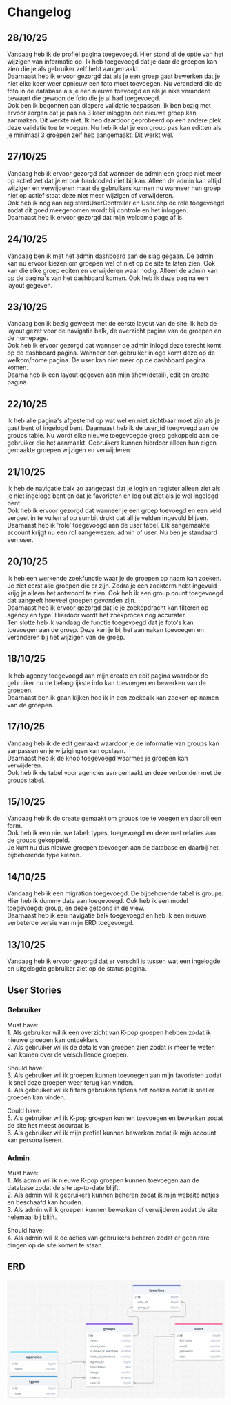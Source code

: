 # Changelog

## 28/10/25

Vandaag heb ik de profiel pagina toegevoegd. Hier stond al de optie van het wijzigen van informatie op. Ik heb
toegevoegd dat je daar de groepen kan zien die je als gebruiker zelf hebt aangemaakt. <br>
Daarnaast heb ik ervoor gezorgd dat als je een groep gaat bewerken dat je niet elke keer weer opnieuw een foto moet
toevoegen. Nu veranderd die de foto in de database als je een nieuwe toevoegd en als je niks veranderd bewaart die
gewoon de foto die je al had toegevoegd.<br>
Ook ben ik begonnen aan diepere validatie toepassen. Ik ben bezig met ervoor zorgen dat je pas na 3 keer inloggen een
nieuwe groep kan aanmaken. Dit werkte niet. Ik heb daardoor geprobeerd op een andere plek deze validatie toe te voegen.
Nu heb ik dat je een group pas kan editten als je minimaal 3 groepen zelf heb aangemaakt. Dit werkt wel.

## 27/10/25

Vandaag heb ik ervoor gezorgd dat wanneer de admin een groep niet meer op actief zet dat je er ook hardcoded niet bij
kan. Alleen de admin kan altijd wijzigen en verwijderen maar de gebruikers kunnen nu wanneer hun groep niet op actief
staat deze niet meer wijzigen of verwijderen. <br>
Ook heb ik nog aan registerdUserController en User.php de role toegevoegd zodat dit goed meegenomen wordt bij controle
en het inloggen.<br>
Daarnaast heb ik ervoor gezorgd dat mijn welcome page af is.

## 24/10/25

Vandaag ben ik met het admin dashboard aan de slag gegaan. De admin kan nu ervoor kiezen om groepen wel of niet op de
site te laten zien. Ook kan die elke groep editen en verwijderen waar nodig. Alleen de admin kan op de pagina's van het
dashboard komen. Ook heb ik deze pagina een layout gegeven.

## 23/10/25

Vandaag ben ik bezig geweest met de eerste layout van de site. Ik heb de layout gezet voor de navigatie balk, de
overzicht pagina van de groepen en de homepage.<br>
Ook heb ik ervoor gezorgd dat wanneer de admin inlogd deze terecht komt op de dashboard pagina. Wanneer een gebruiker
inlogd komt deze op de welkom/home pagina. De user kan niet meer op de dashboard pagina komen. <br>
Daarna heb ik een layout gegeven aan mijn show(detail), edit en create pagina.

## 22/10/25

Ik heb alle pagina's afgestemd op wat wel en niet zichtbaar moet zijn als je gast bent of ingelogd bent. Daarnaast heb
ik de user_id toegvoegd aan de groups table. Nu wordt elke nieuwe toegevoegde groep gekoppeld aan de gebruiker die het
aanmaakt. Gebruikers kunnen hierdoor alleen hun eigen gemaakte groepen wijzigen en verwijderen.

## 21/10/25

Ik heb de navigatie balk zo aangepast dat je login en register alleen ziet als je niet ingelogd bent en dat je
favorieten en log out ziet als je wel ingelogd bent. <br>
Ook heb ik ervoor gezorgd dat wanneer je een groep toevoegd en een veld vergeet in te vullen al op sumbit drukt dat all
je velden ingevuld blijven. <br>
Daarnaast heb ik 'role' toegevoegd aan de user tabel. Elk aangemaakte account krijgt nu een rol aangewezen: admin of
user. Nu ben je standaard een user.

## 20/10/25

Ik heb een werkende zoekfunctie waar je de groepen op naam kan zoeken. <br>
Je ziet eerst alle groepen die er zijn. Zodra je een zoekterm hebt ingevuld krijg je alleen het antwoord te zien. Ook
heb ik een group count toegevoegd dat aangeeft hoeveel groepen gevonden zijn.<br>
Daarnaast heb ik ervoor gezorgd dat je je zoekopdracht kan filteren op agency en type. Hierdoor wordt het zoekproces nog
accurater. <br>
Ten slotte heb ik vandaag de functie toegevoegd dat je foto's kan toevoegen aan de groep. Deze kan je bij het aanmaken
toevoegen en veranderen bij het wijzigen van de groep.

## 18/10/25

Ik heb agency toegevoegd aan mijn create en edit pagina waardoor de gebruiker nu de belangrijkste info kan toevoegen en
bewerken van de groepen. <br>
Daarnaast ben ik gaan kijken hoe ik in een zoekbalk kan zoeken op namen van de groepen.

## 17/10/25

Vandaag heb ik de edit gemaakt waardoor je de informatie van groups kan aanpassen en je wijzigingen kan opslaan. <br>
Daarnaast heb ik de knop toegevoegd waarmee je groepen kan verwijderen. <br>
Ook heb ik de tabel voor agencies aan gemaakt en deze verbonden met de groups tabel.

## 15/10/25

Vandaag heb ik de create gemaakt om groups toe te voegen en daarbij een form. <br>
Ook heb ik een nieuwe tabel: types, toegevoegd en deze met relaties aan de groups gekoppeld. <br>
Je kunt nu dus nieuwe groepen toevoegen aan de database en daarbij het bijbehorende type kiezen.

## 14/10/25

Vandaag heb ik een migration toegevoegd. De bijbehorende tabel is groups. Hier heb ik dummy data aan toegevoegd.
Ook heb ik een model toegevoegd: group, en deze getoond in de view.<br>
Daarnaast heb ik een navigatie balk toegevoegd en heb ik een nieuwe verbeterde versie van mijn ERD toegevoegd.

## 13/10/25

Vandaag heb ik ervoor gezorgd dat er verschil is tussen wat een ingelogde en uitgelogde gebruiker ziet op de status
pagina.

## User Stories

### Gebruiker <br>

Must have:
<br> 1. Als gebruiker wil ik een overzicht van K-pop groepen hebben zodat ik nieuwe groepen kan ontdekken.
<br> 2. Als gebruiker wil ik de details van groepen zien zodat ik meer te weten kan komen over de verschillende groepen.

Should have:
<br> 3. Als gebruiker wil ik groepen kunnen toevoegen aan mijn favorieten zodat ik snel deze groepen weer terug kan
vinden.
<br> 4. Als gebruiker wil ik filters gebruiken tijdens het zoeken zodat ik sneller groepen kan vinden.

Could have:
<br> 5. Als gebruiker wil ik K-pop groepen kunnen toevoegen en bewerken zodat de site het meest accuraat is.
<br> 6. Als gebruiker wil ik mijn profiel kunnen bewerken zodat ik mijn account kan personaliseren.

### Admin <br>

Must have:
<br> 1. Als admin wil ik nieuwe K-pop groepen kunnen toevoegen aan de database zodat de site up-to-date blijft.
<br> 2. Als admin wil ik gebruikers kunnen beheren zodat ik mijn website netjes en beschaafd kan houden.
<br> 3. Als admin wil ik groepen kunnen bewerken of verwijderen zodat de site helemaal bij blijft.

Should have:
<br> 4. Als admin wil ik de acties van gebruikers beheren zodat er geen rare dingen op de site komen te staan.

## ERD

![ERD.png](images/ERD.png)
